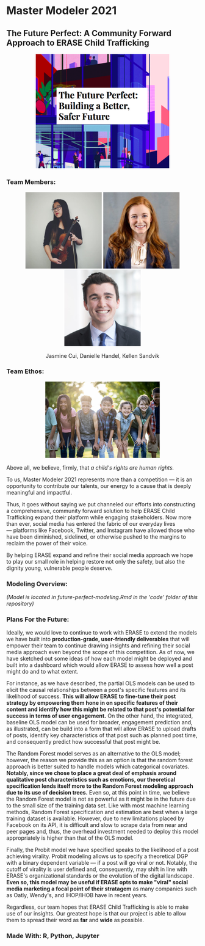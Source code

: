 # Master Modeler 2021 
## The Future Perfect: A Community Forward Approach to ERASE Child Trafficking 

<p align="center">
  <img src="https://github.com/macrodawg/thefutureperfect/blob/main/images/futureperfectreadme.png" width="350" title="The Future Perfect: Building a Better, Safer Future">
</p>


### Team Members:
<p align="center">
  <img src="https://github.com/macrodawg/thefutureperfect/blob/main/images/Jasmine.png" width="200" title="Jasmine Cui">
  <img src="https://github.com/macrodawg/thefutureperfect/blob/main/images/danielle.png" width="200" title="Danielle Handel">
  <img src="https://github.com/macrodawg/thefutureperfect/blob/main/images/kellen.png" width="200" title="Kellen Sandvik">
</p>

<p align="center">
Jasmine Cui, Danielle Handel, Kellen Sandvik 
</p>

### Team Ethos: 

<p align="center">
  <img src="https://github.com/macrodawg/thefutureperfect/blob/main/images/children.jpg" width="300" title="A child's rights are human rights.">
</p>

 Above all, we believe, firmly, that _a child's rights are human rights._ 

To us, Master Modeler 2021 represents more than a competition — it is an opportunity to contribute our talents, our energy to a cause that is deeply meaningful and impactful. 

Thus, it goes without saying we put channeled our efforts into constructing a comprehensive, community forward solution to help ERASE Child Trafficking expand their platform while engaging stakeholders. Now more than ever, social media has entered the fabric of our everyday lives — platforms like Facebook, Twitter, and Instagram have allowed those who have been diminished, sidelined, or otherwise pushed to the margins to reclaim the power of their voice. 

By helping ERASE expand and refine their social media approach we hope to play our small role in helping restore not only the safety, but also the dignity young, vulnerable people deserve. 

### Modeling Overview:  
 _(Model is located in future-perfect-modeling.Rmd in the 'code' folder of this repository)_


### Plans For the Future: 
Ideally, we would love to continue to work with ERASE to extend the models we have built into **production-grade, user-friendly deliverables** that will empower their team to continue drawing insights and refining their social media approach even beyond the scope of this competition. As of now, we have sketched out some ideas of how each model might be deployed and built into a dashboard which would allow ERASE to assess how well a post might do and to what extent. 

For instance, as we have described, the partial OLS models can be used to elicit the causal relationships between a post's specific features and its likelihood of success. **This will allow ERASE to fine-tune their post strategy by empowering them hone in on specific features of their content and identify how this might be related to that post's potential for success in terms of user engagement.**
On the other hand, the integrated, baseline OLS model can be used for broader, engagement prediction and, as illustrated, can be build into a form that will allow ERASE to upload drafts of posts, identify key characteristics of that post such as planned post time, and consequently predict how successful that post might be. 

The Random Forest model serves as an alternative to the OLS model; however, the reason we provide this as an option is that the random forest approach is better suited to handle models which categorical covariates. **Notably, since we chose to place a great deal of emphasis around qualitative post characteristics such as emotions, our theoretical specification lends itself more to the Random Forest modeling approach due to its use of decision trees.** Even so, at this point in time, we believe the Random Forest model is not as powerful as it might be in the future due to the small size of the training data set. Like with most machine learning methods, Random Forest specification and estimation are best when a large training dataset is available. However, due to new limitations placed by Facebook on its API, it is difficult and slow to scrape data from near and peer pages and, thus, the overhead investment needed to deploy this model appropriately is higher than that of the OLS model. 

Finally, the Probit model we have specified speaks to the likelihood of a post achieving virality. Probit modeling allows us to specify a theoretical DGP with a binary dependent variable — if a post will go viral or not. Notably, the cutoff of virality is user defined and, consequently, may shift in line with ERASE's organizational standards or the evolution of the digital landscape. **Even so, this model may be useful if ERASE opts to make "viral" social media marketing a focal point of their stratagem** as many companies such as Oatly, Wendy's, and IHOP/IHOB have in recent years.

Regardless, our team hopes that ERASE Child Trafficking is able to make use of our insights. Our greatest hope is that our project is able to allow them to spread their word as **far** and **wide** as possible. 

### Made With: R, Python, Jupyter 

